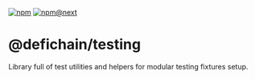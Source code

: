 [![npm](https://img.shields.io/npm/v/@defichain/testing)](https://www.npmjs.com/package/@defichain/testing/v/latest)
[![npm@next](https://img.shields.io/npm/v/@defichain/testing/next)](https://www.npmjs.com/package/@defichain/testing/v/next)

# @defichain/testing

Library full of test utilities and helpers for modular testing fixtures setup.
